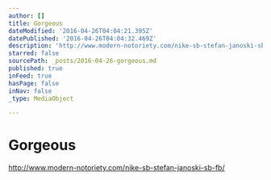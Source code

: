 ```yaml
---
author: []
title: Gorgeous
dateModified: '2016-04-26T04:04:21.395Z'
datePublished: '2016-04-26T04:04:32.469Z'
description: 'http://www.modern-notoriety.com/nike-sb-stefan-janoski-sb-fb/'
starred: false
sourcePath: _posts/2016-04-26-gorgeous.md
published: true
inFeed: true
hasPage: false
inNav: false
_type: MediaObject

---
```

# Gorgeous

http://www.modern-notoriety.com/nike-sb-stefan-janoski-sb-fb/